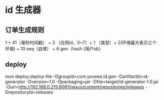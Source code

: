 # id 生成器

## 订单生成规则

1 + 41（毫秒时间戳） + 3 （应用id，0~7）+ 1 （类型）+ 2(环境最大表示三个环境) + 10 seq（自增） + 6 gen（hash (用户id)）


## deploy


mvn deploy:deploy-file -DgroupId=com.yooeee.id.gen -DartifactId=id-generator -Dversion=1.0 -Dpackaging=jar -Dfile=target/id-generator-1.0.jar -Durl=http://192.168.0.215:8081/nexus/content/repositories/releases -DrepositoryId=releases

